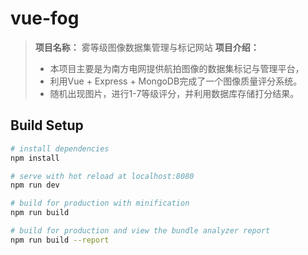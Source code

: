 # vue-fog

> **项目名称：** 雾等级图像数据集管理与标记网站
> **项目介绍：**
> * 本项目主要是为南方电网提供航拍图像的数据集标记与管理平台，
> * 利用Vue + Express + MongoDB完成了一个图像质量评分系统。
> * 随机出现图片，进行1-7等级评分，并利用数据库存储打分结果。

## Build Setup

``` bash
# install dependencies
npm install

# serve with hot reload at localhost:8080
npm run dev

# build for production with minification
npm run build

# build for production and view the bundle analyzer report
npm run build --report
```
